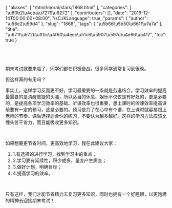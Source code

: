 {
    "aliases": [
        "/html/moral/stars/1868.html"
    ],
    "categories": [
        "\u80b2\u4eba\u7279\u8272"
    ],
    "contributors": [],
    "date": "2016-12-14T00:00:00+08:00",
    "isCJKLanguage": true,
    "params": {
        "author": "\u56e2\u59d4"
    },
    "slug": "1868",
    "tags": [
        "\u5b66\u5b50\u661f\u7a7a"
    ],
    "title": "\u671f\u672b\uff0c\u4f60\u4eec\u51c6\u5907\u597d\u4e86\u5417",
    "toc": true
}
# 



 




期末考试就要来临了，同学们都在积极备战，很多同学通常复习到很晚。




但这样真的有用吗？




事实上，这样学习反而更不好，学习最重要的一条就是劳逸结合。学习效率的提高最需要的是清醒敏捷的头脑，所以适当的休息、娱乐不仅仅是有好处的，更是必要的，是提高各项学习效率的基础。听课效率也很重要，想上课时的听课效率提高课前要有一定的预习，这是必要的。预习是为了在心中有个谱，在上课时就容易跟上老师的节奏。课后选择适合你的练习，不要认为越多越好。这样的学习方法应该比埋头苦干省力，而且能吸收更多知识。




 




如果想要更节省时间，更高效地学习，我在此建议大家：



1. 1.有选择的进行学习，找到学习中的重点；
2. 2.学习要有延续性，积少成多，量变产生质变；
3. 3.做好计划，明确目标；
4. 4.提高学习的效率。




 




只有这样，我们才能节省精力去复习更多知识，同时也拥有一个好睡眠，以更饱满的精神去迎接期末考试！


  
